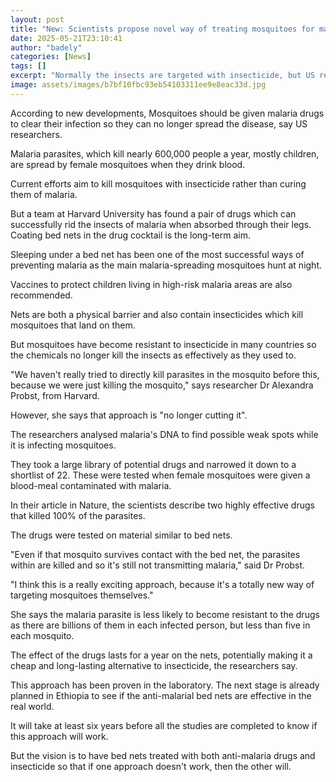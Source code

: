 ```yaml
---
layout: post
title: "New: Scientists propose novel way of treating mosquitoes for malaria"
date: 2025-05-21T23:10:41
author: "badely"
categories: [News]
tags: []
excerpt: "Normally the insects are targeted with insecticide, but US researchers say anti-malaria drugs absorbed through their legs can stop them spreading dise"
image: assets/images/b7bf10fbc93eb54103311ee9e8eac33d.jpg
---
```


According to new developments, Mosquitoes should be given malaria drugs to clear their infection so they can no longer spread the disease, say US researchers.

Malaria parasites, which kill nearly 600,000 people a year, mostly children, are spread by female mosquitoes when they drink blood.

Current efforts aim to kill mosquitoes with insecticide rather than curing them of malaria.

But a team at Harvard University has found a pair of drugs which can successfully rid the insects of malaria when absorbed through their legs. Coating bed nets in the drug cocktail is the long-term aim.

Sleeping under a bed net has been one of the most successful ways of preventing malaria as the main malaria-spreading mosquitoes hunt at night.

Vaccines to protect children living in high-risk malaria areas are also recommended.

Nets are both a physical barrier and also contain insecticides which kill mosquitoes that land on them.

But mosquitoes have become resistant to insecticide in many countries so the chemicals no longer kill the insects as effectively as they used to.

"We haven't really tried to directly kill parasites in the mosquito before this, because we were just killing the mosquito," says researcher Dr Alexandra Probst, from Harvard.

However, she says that approach is "no longer cutting it".

The researchers analysed malaria's DNA to find possible weak spots while it is infecting mosquitoes. 

They took a large library of potential drugs and narrowed it down to a shortlist of 22. These were tested when female mosquitoes were given a blood-meal contaminated with malaria. 

In their article in Nature, the scientists describe two highly effective drugs that killed 100% of the parasites.

The drugs were tested on material similar to bed nets.

"Even if that mosquito survives contact with the bed net, the parasites within are killed and so it's still not transmitting malaria," said Dr Probst.

"I think this is a really exciting approach, because it's a totally new way of targeting mosquitoes themselves."

She says the malaria parasite is less likely to become resistant to the drugs as there are billions of them in each infected person, but less than five in each mosquito. 

The effect of the drugs lasts for a year on the nets, potentially making it a cheap and long-lasting alternative to insecticide, the researchers say.

This approach has been proven in the laboratory. The next stage is already planned in Ethiopia to see if the anti-malarial bed nets are effective in the real world.  

It will take at least six years before all the studies are completed to know if this approach will work. 

But the vision is to have bed nets treated with both anti-malaria drugs and insecticide so that if one approach doesn't work, then the other will. 


